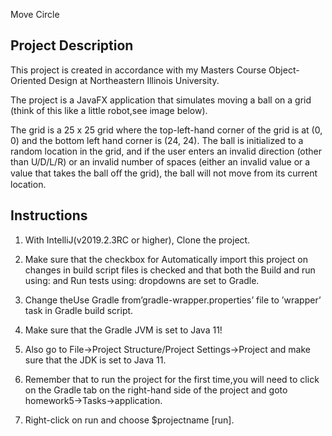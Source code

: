 Move Circle 

Project Description
-------------------------
This project is created in accordance with my Masters Course Object-Oriented Design at Northeastern Illinois University.

The project is a JavaFX application that simulates moving a ball on a grid (think of this like a little robot,see image below). 





The grid is a 25 x 25 grid where the top-left-hand corner of the grid is at (0, 0) and the bottom left hand corner is (24, 24). 
The ball is initialized to a random location in the grid, and if the user enters an invalid direction (other than U/D/L/R) or an invalid number of spaces (either an invalid value or a value that takes the ball oﬀ the grid), the ball will not move from its current location.



Instructions
----------------
1. With IntelliJ(v2019.2.3RC or higher), Clone the project.

2. Make sure that the checkbox for Automatically import this project on changes in build script files is checked and that both the Build and run using: and Run tests using: dropdowns are set to Gradle.

3. Change theUse Gradle from’gradle-wrapper.properties’ file to ’wrapper’ task in Gradle build script.

4. Make sure that the Gradle JVM is set to Java 11! 

5. Also go to File→Project Structure/Project Settings→Project and make sure that the JDK is set to Java 11. 

6. Remember that to run the project for the first time,you will need to click on the Gradle tab on the right-hand side of the project and goto homework5→Tasks→application. 

7. Right-click on run and choose $projectname [run]. 
